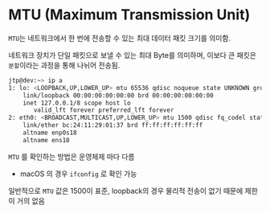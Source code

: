 # MTU (Maximum Transmission Unit)

`MTU`는 네트워크에서 한 번에 전송할 수 있는 최대 데이터 패킷 크기를 의미함.

네트워크 장치가 단일 패킷으로 보낼 수 있는 최대 Byte를 의미하며, 이보다 큰 패킷은 `분할`이라는 과정을 통해 나뉘어 전송됨.

```bash
jtp@dev:~> ip a
1: lo: <LOOPBACK,UP,LOWER_UP> mtu 65536 qdisc noqueue state UNKNOWN group default qlen 1000
    link/loopback 00:00:00:00:00:00 brd 00:00:00:00:00:00
    inet 127.0.0.1/8 scope host lo
       valid_lft forever preferred_lft forever
2: eth0: <BROADCAST,MULTICAST,UP,LOWER_UP> mtu 1500 qdisc fq_codel state UP group default qlen 1000
    link/ether bc:24:11:29:01:37 brd ff:ff:ff:ff:ff:ff
    altname enp0s18
    altname ens18
```

`MTU` 를 확인하는 방법은 운영체제 마다 다름
- macOS 의 경우 `ifconfig` 로 확인 가능


일반적으로 `MTU` 값은 1500이 표준, loopback의 경우 물리적 전송이 없기 때문에 제한이 거의 없음 
